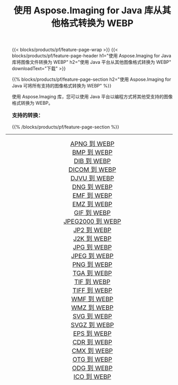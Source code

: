 ﻿---
title: 使用 Aspose.Imaging for Java 库从其他格式转换为 WEBP 
weight: 3920
url: /zh-hans/java/conversion/to/webp/ 
lang: zh-hans
langdirlevel: 2
locales: zh-hans,ja,it,ru,de,es,fr,nl,id,lt,pl,pt,vi,tr,ko,zh-hant,ar,hi,th,sv,cs,uk,he
description: 使用 Aspose.Imaging，您可以使用 Java 从其他格式转换为 WEBP
---

{{< blocks/products/pf/feature-page-wrap >}}
{{< blocks/products/pf/feature-page-header h1="使用 Aspose.Imaging for Java 库将图像文件转换为 WEBP" h2="使用 Java 平台从其他图像格式转换为 WEBP" downloadText="下载" >}}


{{% blocks/products/pf/feature-page-section  h2="使用 Aspose.Imaging for Java 可将所有支持的图像格式转换为 WEBP" %}}
<p align=justify>使用 Aspose.Imaging 库，您可以使用 Java 平台以编程方式将其他受支持的图像格式转换为 WEBP。</p>
<h3 style="margin-top:16px;">
支持的转换：
</h3>
{{% /blocks/products/pf/feature-page-section %}}
<div class="container-fluid productfamilypage bg-gray">
    <div class="convertypes bg-gray agp-content section">
        <div class="container">
		<hr style="margin-left:-20px;"/>
		<div class="row other-converters" style="gap: 10px;font-size: 19px;text-align:center;">
		    <div class='col-md-3 other-converter remove-lp remove-rp'><a href="/imaging/zh-hans/java/conversion/apng-to-webp/" style="padding:15px;">APNG 到 WEBP</a></div>
<div class='col-md-3 other-converter remove-lp remove-rp'><a href="/imaging/zh-hans/java/conversion/bmp-to-webp/" style="padding:15px;">BMP 到 WEBP</a></div>
<div class='col-md-3 other-converter remove-lp remove-rp'><a href="/imaging/zh-hans/java/conversion/dib-to-webp/" style="padding:15px;">DIB 到 WEBP</a></div>
<div class='col-md-3 other-converter remove-lp remove-rp'><a href="/imaging/zh-hans/java/conversion/dicom-to-webp/" style="padding:15px;">DICOM 到 WEBP</a></div>
<div class='col-md-3 other-converter remove-lp remove-rp'><a href="/imaging/zh-hans/java/conversion/djvu-to-webp/" style="padding:15px;">DJVU 到 WEBP</a></div>
<div class='col-md-3 other-converter remove-lp remove-rp'><a href="/imaging/zh-hans/java/conversion/dng-to-webp/" style="padding:15px;">DNG 到 WEBP</a></div>
<div class='col-md-3 other-converter remove-lp remove-rp'><a href="/imaging/zh-hans/java/conversion/emf-to-webp/" style="padding:15px;">EMF 到 WEBP</a></div>
<div class='col-md-3 other-converter remove-lp remove-rp'><a href="/imaging/zh-hans/java/conversion/emz-to-webp/" style="padding:15px;">EMZ 到 WEBP</a></div>
<div class='col-md-3 other-converter remove-lp remove-rp'><a href="/imaging/zh-hans/java/conversion/gif-to-webp/" style="padding:15px;">GIF 到 WEBP</a></div>
<div class='col-md-3 other-converter remove-lp remove-rp'><a href="/imaging/zh-hans/java/conversion/jpeg2000-to-webp/" style="padding:15px;">JPEG2000 到 WEBP</a></div>
<div class='col-md-3 other-converter remove-lp remove-rp'><a href="/imaging/zh-hans/java/conversion/jp2-to-webp/" style="padding:15px;">JP2 到 WEBP</a></div>
<div class='col-md-3 other-converter remove-lp remove-rp'><a href="/imaging/zh-hans/java/conversion/j2k-to-webp/" style="padding:15px;">J2K 到 WEBP</a></div>
<div class='col-md-3 other-converter remove-lp remove-rp'><a href="/imaging/zh-hans/java/conversion/jpg-to-webp/" style="padding:15px;">JPG 到 WEBP</a></div>
<div class='col-md-3 other-converter remove-lp remove-rp'><a href="/imaging/zh-hans/java/conversion/jpeg-to-webp/" style="padding:15px;">JPEG 到 WEBP</a></div>
<div class='col-md-3 other-converter remove-lp remove-rp'><a href="/imaging/zh-hans/java/conversion/png-to-webp/" style="padding:15px;">PNG 到 WEBP</a></div>
<div class='col-md-3 other-converter remove-lp remove-rp'><a href="/imaging/zh-hans/java/conversion/tga-to-webp/" style="padding:15px;">TGA 到 WEBP</a></div>
<div class='col-md-3 other-converter remove-lp remove-rp'><a href="/imaging/zh-hans/java/conversion/tif-to-webp/" style="padding:15px;">TIF 到 WEBP</a></div>
<div class='col-md-3 other-converter remove-lp remove-rp'><a href="/imaging/zh-hans/java/conversion/tiff-to-webp/" style="padding:15px;">TIFF 到 WEBP</a></div>
<div class='col-md-3 other-converter remove-lp remove-rp'><a href="/imaging/zh-hans/java/conversion/wmf-to-webp/" style="padding:15px;">WMF 到 WEBP</a></div>
<div class='col-md-3 other-converter remove-lp remove-rp'><a href="/imaging/zh-hans/java/conversion/wmz-to-webp/" style="padding:15px;">WMZ 到 WEBP</a></div>
<div class='col-md-3 other-converter remove-lp remove-rp'><a href="/imaging/zh-hans/java/conversion/svg-to-webp/" style="padding:15px;">SVG 到 WEBP</a></div>
<div class='col-md-3 other-converter remove-lp remove-rp'><a href="/imaging/zh-hans/java/conversion/svgz-to-webp/" style="padding:15px;">SVGZ 到 WEBP</a></div>
<div class='col-md-3 other-converter remove-lp remove-rp'><a href="/imaging/zh-hans/java/conversion/eps-to-webp/" style="padding:15px;">EPS 到 WEBP</a></div>
<div class='col-md-3 other-converter remove-lp remove-rp'><a href="/imaging/zh-hans/java/conversion/cdr-to-webp/" style="padding:15px;">CDR 到 WEBP</a></div>
<div class='col-md-3 other-converter remove-lp remove-rp'><a href="/imaging/zh-hans/java/conversion/cmx-to-webp/" style="padding:15px;">CMX 到 WEBP</a></div>
<div class='col-md-3 other-converter remove-lp remove-rp'><a href="/imaging/zh-hans/java/conversion/otg-to-webp/" style="padding:15px;">OTG 到 WEBP</a></div>
<div class='col-md-3 other-converter remove-lp remove-rp'><a href="/imaging/zh-hans/java/conversion/odg-to-webp/" style="padding:15px;">ODG 到 WEBP</a></div>
<div class='col-md-3 other-converter remove-lp remove-rp'><a href="/imaging/zh-hans/java/conversion/ico-to-webp/" style="padding:15px;">ICO 到 WEBP</a></div>
                </div>
        </div>
    </div>
</div>
<br/>

